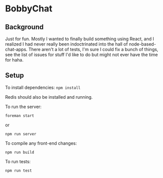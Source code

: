# BobbyChat

## Background

Just for fun. Mostly I wanted to finally build something using React, and I realized I had never really been indoctrinated into the hall of node-based-chat-apps. There aren't a lot of tests, I'm sure I could fix a bunch of things, see the list of issues for stuff I'd like to do but might not ever have the time for haha.

## Setup

To install dependencies: `npm install`

Redis should also be installed and running.

To run the server:

`foreman start`

or

`npm run server`

To compile any front-end changes: 

`npm run build`

To run tests:

`npm run test`